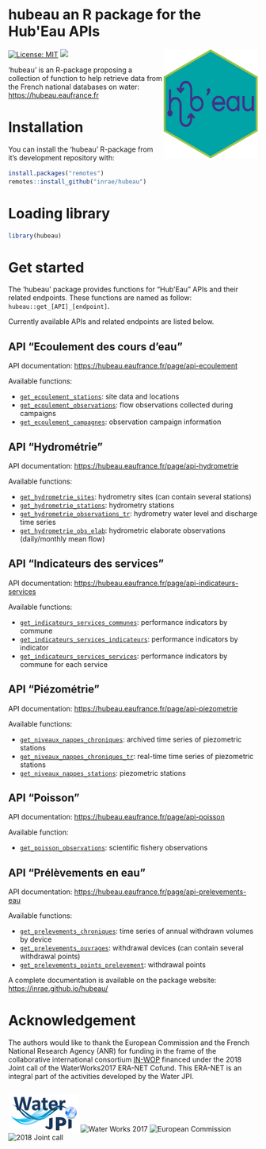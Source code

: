
<!-- README.md is generated from README.Rmd. Please edit that file -->

# hubeau an R package for the Hub'Eau APIs

<img src="man/figures/logo.png" style="float: right; height: 220px;"/>

<!-- badges: start -->

[![License:
MIT](https://img.shields.io/badge/license-MIT-orange.svg)](https://cran.r-project.org/web/licenses/MIT)
[![](https://img.shields.io/badge/lifecycle-experimental-blue.svg)](https://lifecycle.r-lib.org/articles/stages.html#experimental)
<!-- badges: end -->

‘hubeau’ is an R-package proposing a collection of function to help
retrieve data from the French national databases on water:
<https://hubeau.eaufrance.fr>

# Installation

You can install the ‘hubeau’ R-package from it’s development repository
with:

``` r
install.packages("remotes")
remotes::install_github("inrae/hubeau")
```

# Loading library

``` r
library(hubeau)
```

# Get started

The ‘hubeau’ package provides functions for “Hub'Eau” APIs and their
related endpoints. These functions are named as follow:
`hubeau::get_[API]_[endpoint]`.

Currently available APIs and related endpoints are listed below.

## API “Ecoulement des cours d’eau”

API documentation: <https://hubeau.eaufrance.fr/page/api-ecoulement>

Available functions:

-   [`get_ecoulement_stations`](https://inrae.github.io/hubeau/reference/get_ecoulement.html):
    site data and locations
-   [`get_ecoulement_observations`](https://inrae.github.io/hubeau/reference/get_ecoulement.html):
    flow observations collected during campaigns
-   [`get_ecoulement_campagnes`](https://inrae.github.io/hubeau/reference/get_ecoulement.html):
    observation campaign information

## API “Hydrométrie”

API documentation: <https://hubeau.eaufrance.fr/page/api-hydrometrie>

Available functions:

-   [`get_hydrometrie_sites`](https://inrae.github.io/hubeau/reference/get_hydrometrie.html):
    hydrometry sites (can contain several stations)
-   [`get_hydrometrie_stations`](https://inrae.github.io/hubeau/reference/get_hydrometrie.html):
    hydrometry stations
-   [`get_hydrometrie_observations_tr`](https://inrae.github.io/hubeau/reference/get_hydrometrie.html):
    hydrometry water level and discharge time series
-   [`get_hydrometrie_obs_elab`](https://inrae.github.io/hubeau/reference/get_hydrometrie.html):
    hydrometric elaborate observations (daily/monthly mean flow)

## API “Indicateurs des services”

API documentation:
<https://hubeau.eaufrance.fr/page/api-indicateurs-services>

Available functions:

-   [`get_indicateurs_services_communes`](https://inrae.github.io/hubeau/reference/get_indicateurs_services.html):
    performance indicators by commune
-   [`get_indicateurs_services_indicateurs`](https://inrae.github.io/hubeau/reference/get_indicateurs_services.html):
    performance indicators by indicator
-   [`get_indicateurs_services_services`](https://inrae.github.io/hubeau/reference/get_indicateurs_services.html):
    performance indicators by commune for each service

## API “Piézométrie”

API documentation: <https://hubeau.eaufrance.fr/page/api-piezometrie>

Available functions:

-   [`get_niveaux_nappes_chroniques`](https://inrae.github.io/hubeau/reference/get_niveaux_nappes.html):
    archived time series of piezometric stations
-   [`get_niveaux_nappes_chroniques_tr`](https://inrae.github.io/hubeau/reference/get_niveaux_nappes.html):
    real-time time series of piezometric stations
-   [`get_niveaux_nappes_stations`](https://inrae.github.io/hubeau/reference/get_niveaux_nappes.html):
    piezometric stations

## API “Poisson”

API documentation: <https://hubeau.eaufrance.fr/page/api-poisson>

Available function:

-   [`get_poisson_observations`](https://inrae.github.io/hubeau/reference/get_poisson.html):
    scientific fishery observations

## API “Prélèvements en eau”

API documentation:
<https://hubeau.eaufrance.fr/page/api-prelevements-eau>

Available functions:

-   [`get_prelevements_chroniques`](https://inrae.github.io/hubeau/reference/get_prelevements.html):
    time series of annual withdrawn volumes by device
-   [`get_prelevements_ouvrages`](https://inrae.github.io/hubeau/reference/get_prelevements.html):
    withdrawal devices (can contain several withdrawal points)
-   [`get_prelevements_points_prelevement`](https://inrae.github.io/hubeau/reference/get_prelevements.html):
    withdrawal points

A complete documentation is available on the package website:
<https://inrae.github.io/hubeau/>

# Acknowledgement

The authors would like to thank the European Commission and the French
National Research Agency (ANR) for funding in the frame of the
collaborative international consortium
[IN-WOP](http://www.waterjpi.eu/joint-calls/joint-call-2018-waterworks-2017/booklet/in-wop)
financed under the 2018 Joint call of the WaterWorks2017 ERA-NET Cofund.
This ERA-NET is an integral part of the activities developed by the
Water JPI.

<div style="display: flex; justify-content: space-between;">

![Water JPI](man/figures/logo_water_jpi.png) ![Water Works
2017](man/figures/logo_water_works_2017.png) ![European
Commission](man/figures/logo_european_commission.jpg) ![2018 Joint
call](man/figures/logo_2018_joint_call.png)

</div>
